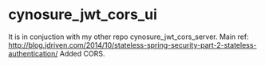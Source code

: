 # cynosure_jwt_cors_ui
It is in conjuction with my other repo cynosure_jwt_cors_server. Main ref: http://blog.jdriven.com/2014/10/stateless-spring-security-part-2-stateless-authentication/
Added CORS.
